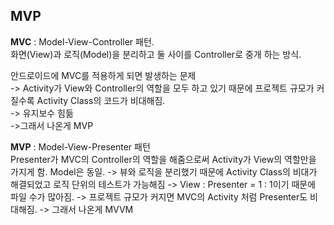 ## MVP

**MVC** : Model-View-Controller 패턴.<br>
화면(View)과 로직(Model)을 분리하고 둘 사이를 Controller로 중개 하는 방식.

안드로이드에 MVC를 적용하게 되면 발생하는 문제<br>
-> Activity가 View와 Controller의 역할을 모두 하고 있기 때문에 프로젝트 규모가 커질수록 Activity Class의 코드가 비대해짐.<br>
-> 유지보수 힘듦<br>
->그래서 나온게 MVP<br>


**MVP** : Model-View-Presenter 패턴<br>
Presenter가 MVC의 Controller의 역할을 해줌으로써 Activity가 View의 역할만을 가지게 함. Model은 동일.
-> 뷰와 로직을 분리했기 때문에 Activity Class의 비대가 해결되었고 로직 단위의 테스트가 가능해짐
-> View : Presenter = 1 : 1이기 때문에 파일 수가 많아짐.
-> 프로젝트 규모가 커지면 MVC의 Activity 처럼 Presenter도 비대해짐.
-> 그래서 나온게 MVVM

<!--stackedit_data:
eyJoaXN0b3J5IjpbNDM5NTQzMTIzLC0xNzkzMzkxMjA3LDE1Nz
IyNjIxMjksMTIxNzMzMjQxNyw5MTE1ODAwNzhdfQ==
-->